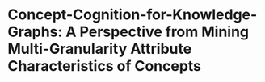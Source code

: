 # Concept-Cognition-for-Knowledge-Graphs: A Perspective from Mining Multi-Granularity Attribute Characteristics of Concepts
